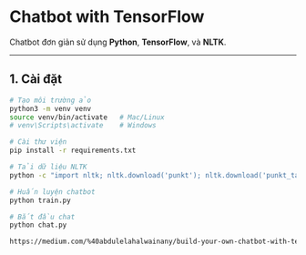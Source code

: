 # Chatbot with TensorFlow

Chatbot đơn giản sử dụng **Python**, **TensorFlow**, và **NLTK**.

---

## 1. Cài đặt

```bash
# Tạo môi trường ảo
python3 -m venv venv
source venv/bin/activate   # Mac/Linux
# venv\Scripts\activate    # Windows

# Cài thư viện
pip install -r requirements.txt

# Tải dữ liệu NLTK
python -c "import nltk; nltk.download('punkt'); nltk.download('punkt_tab')"

# Huấn luyện chatbot
python train.py

# Bắt đầu chat
python chat.py

https://medium.com/%40abdulelahalwainany/build-your-own-chatbot-with-tensorflow-a-step-by-step-guide-afc374c40958
